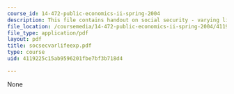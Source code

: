 ```yaml
---
course_id: 14-472-public-economics-ii-spring-2004
description: This file contains handout on social security - varying life expectancy.
file_location: /coursemedia/14-472-public-economics-ii-spring-2004/4119225c15ab9596201fbe7bf3b718d4_socsecvarlifeexp.pdf
file_type: application/pdf
layout: pdf
title: socsecvarlifeexp.pdf
type: course
uid: 4119225c15ab9596201fbe7bf3b718d4

---
```

None
